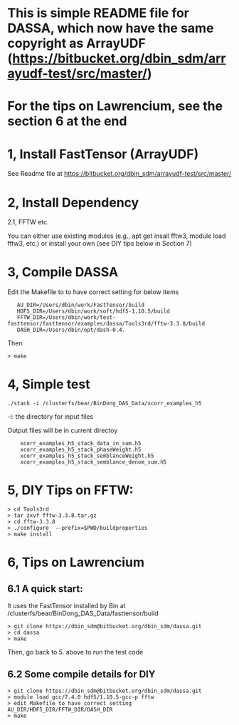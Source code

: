 
# This is simple README file for DASSA, which now have the same copyright as ArrayUDF (https://bitbucket.org/dbin_sdm/arrayudf-test/src/master/)


# For the tips on Lawrencium, see the section 6 at the end 


# 1, Install FastTensor (ArrayUDF) 

  See Readme file at https://bitbucket.org/dbin_sdm/arrayudf-test/src/master/

# 2, Install Dependency 

   2.1, FFTW etc.

   You can either use existing modules (e.g., apt get insall fftw3, module load fftw3, etc.)
  or install your own (see DIY tips below in Section 7)
 

# 3, Compile DASSA

Edit the Makefile to to have correct setting for below items
```properties
   AU_DIR=/Users/dbin/work/FastTensor/build
   HDF5_DIR=/Users/dbin/work/soft/hdf5-1.10.5/build
   FFTW_DIR=/Users/dbin/work/test-fasttensor/fasttensor/examples/dassa/Tools3rd/fftw-3.3.8/build
   DASH_DIR=/Users/dbin/opt/dash-0.4.
```

Then
```properties
> make
``` 

# 4, Simple test

```properties
./stack -i /clusterfs/bear/BinDong_DAS_Data/xcorr_examples_h5
```

-i: the directory for input files 
  
Output files will be in current directoy

```
    xcorr_examples_h5_stack_data_in_sum.h5
    xcorr_examples_h5_stack_phaseWeight.h5
    xcorr_examples_h5_stack_semblanceWeight.h5
    xcorr_examples_h5_stack_semblance_denom_sum.h5
```

# 5, DIY Tips on FFTW:

```properties
> cd Tools3rd
> tar zxvf fftw-3.3.8.tar.gz
> cd fftw-3.3.8
> ./configure  --prefix=$PWD/buildproperties
> make install
```


# 6, Tips on Lawrencium
   
##   6.1 A quick start:
   
   It uses the FastTensor installed by Bin at /clusterfs/bear/BinDong_DAS_Data/fasttensor/build
   ```properties
   > git clone https://dbin_sdm@bitbucket.org/dbin_sdm/dassa.git
   > cd dassa
   > make
   ```
   
   Then, go back to 5. above to run the test code

##   6.2 Some compile details for DIY
   ```properties 
   > git clone https://dbin_sdm@bitbucket.org/dbin_sdm/dassa.git
   > module load gcc/7.4.0 hdf5/1.10.5-gcc-p fftw
   > edit Makefile to have correct setting AU_DIR/HDF5_DIR/FFTW_DIR/DASH_DIR
   > make
   ```


